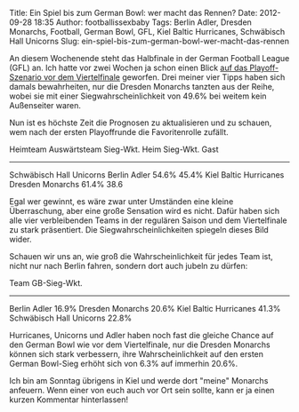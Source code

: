 Title: Ein Spiel bis zum German Bowl: wer macht das Rennen?
Date: 2012-09-28 18:35
Author: footballissexbaby
Tags: Berlin Adler, Dresden Monarchs, Football, German Bowl, GFL, Kiel Baltic Hurricanes, Schwäbisch Hall Unicorns
Slug: ein-spiel-bis-zum-german-bowl-wer-macht-das-rennen

An diesem Wochenende steht das Halbfinale in der German Football League
(GFL) an. Ich hatte vor zwei Wochen ja schon einen Blick [auf das
Playoff-Szenario vor dem Viertelfinale][] geworfen. Drei meiner vier
Tipps haben sich damals bewahrheiten, nur die Dresden Monarchs tanzten
aus der Reihe, wobei sie mit einer Siegwahrscheinlichkeit von 49.6% bei
weitem kein Außenseiter waren.

Nun ist es höchste Zeit die Prognosen zu aktualisieren und zu schauen,
wem nach der ersten Playoffrunde die Favoritenrolle zufällt.

  Heimteam                   Auswärtsteam       Sieg-Wkt. Heim   Sieg-Wkt. Gast
  -------------------------- ------------------ ---------------- ----------------
  Schwäbisch Hall Unicorns   Berlin Adler       54.6%            45.4%
  Kiel Baltic Hurricanes     Dresden Monarchs   61.4%            38.6

Egal wer gewinnt, es wäre zwar unter Umständen eine kleine Überraschung,
aber eine große Sensation wird es nicht. Dafür haben sich alle vier
verbleibenden Teams in der regulären Saison und dem Viertelfinale zu
stark präsentiert. Die Siegwahrscheinlichkeiten spiegeln dieses Bild
wider.

Schauen wir uns an, wie groß die Wahrscheinlichkeit für jedes Team ist,
nicht nur nach Berlin fahren, sondern dort auch jubeln zu dürfen:

  Team                       GB-Sieg-Wkt.
  -------------------------- --------------
  Berlin Adler               16.9%
  Dresden Monarchs           20.6%
  Kiel Baltic Hurricanes     41.3%
  Schwäbisch Hall Unicorns   22.8%

Hurricanes, Unicorns und Adler haben noch fast die gleiche Chance auf
den German Bowl wie vor dem Viertelfinale, nur die Dresden Monarchs
können sich stark verbessern, ihre Wahrscheinlichkeit auf den ersten
German Bowl-Sieg erhöht sich von 6.3% auf immerhin 20.6%.

Ich bin am Sonntag übrigens in Kiel und werde dort "meine" Monarchs
anfeuern. Wenn einer von euch auch vor Ort sein sollte, kann er ja einen
kurzen Kommentar hinterlassen!

  [auf das Playoff-Szenario vor dem Viertelfinale]: http://footballissexbaby.de/wordpress/2012/09/gfl-playoffs-wer-wird-am-ende-in-berlin-jubeln/
    "GFL-Playoffs: Wer wird am Ende in Berlin jubeln?"
